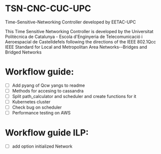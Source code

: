 # TSN-CNC-CUC-UPC
Time-Sensitive-Networking Controller developed by EETAC-UPC

This Time Sensitive Networking Controller is developed by the Universitat Politècnica de Catalunya - Escola d'Enginyeria de Telecomunicació i Aeroespacial de Castelldefels following the directions of the IEEE 802.1Qcc IEEE Standard for Local and Metropolitan Area Networks--Bridges and Bridged Networks

# Workflow guide:
- [ ] Add pyang of Qcw yangs to readme
- [ ] Methods for accesing to cassandra
- [ ] Split path_calculator and scheduler and create functions for it
- [ ] Kubernetes cluster 
- [ ] Check bug on scheduler
- [ ] Performance testing on AWS

# Workflow guide ILP:

- [ ] add option initialized Network

